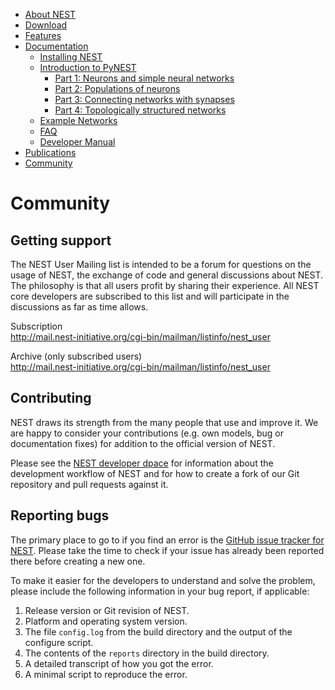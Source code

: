 <!-- TOC -->
-   [About NEST](about.md)
-   [Download](download.md)
-   [Features](features.md)
-   [Documentation](documentation.md)
    -   [Installing NEST](installation.md)
    -   [Introduction to PyNEST](introduction-to-pynest.md)
        -   [Part 1: Neurons and simple neural networks](part-1-neurons-and-simple-neural-networks.md)
        -   [Part 2: Populations of neurons](part-2-populations-of-neurons.md)
        -   [Part 3: Connecting networks with synapses](part-3-connecting-networks-with-synapses.md)
        -   [Part 4: Topologically structured networks](part-4-topologically-structured-networks.md)
    -   [Example Networks](examples/examples.md)
    -   [FAQ](frequently_asked_questions.md)
    -   [Developer Manual](http://nest.github.io/nest-simulator/)
-   [Publications](publications.md)
-   [Community](community.md)

<!-- /TOC -->

Community
=========

Getting support
---------------

The NEST User Mailing list is intended to be a forum for questions on the usage of NEST, the exchange of code and general discussions about NEST. The philosophy is that all users profit by sharing their experience. All NEST core developers are subscribed to this list and will participate in the discussions as far as time allows.

Subscription  
<http://mail.nest-initiative.org/cgi-bin/mailman/listinfo/nest_user>

Archive (only subscribed users)  
<http://mail.nest-initiative.org/cgi-bin/mailman/listinfo/nest_user>

Contributing
------------

NEST draws its strength from the many people that use and improve it. We are happy to consider your contributions (e.g. own models, bug or documentation fixes) for addition to the official version of NEST.

Please see the [NEST developer dpace](http://nest.github.io/nest-simulator) for information about the development workflow of NEST and for how to create a fork of our Git repository and pull requests against it.

Reporting bugs
--------------

The primary place to go to if you find an error is the [GitHub issue tracker for NEST](https://github.com/nest/nest-simulator/issues). Please take the time to check if your issue has already been reported there before creating a new one.

To make it easier for the developers to understand and solve the problem, please include the following information in your bug report, if applicable:

1.  Release version or Git revision of NEST.
2.  Platform and operating system version.
3.  The file `config.log` from the build directory and the output of the configure script.
4.  The contents of the `reports` directory in the build directory.
5.  A detailed transcript of how you got the error.
6.  A minimal script to reproduce the error.
